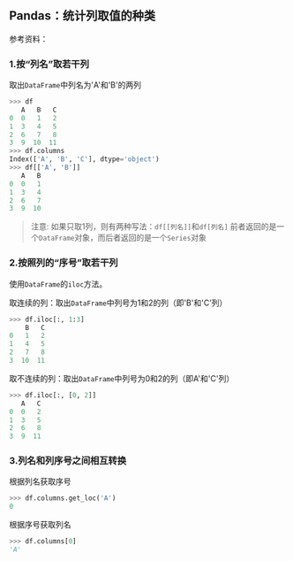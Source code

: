 ## Pandas：统计列取值的种类
参考资料：


### 1.按“列名”取若干列

取出`DataFrame`中列名为'A'和'B'的两列

```python
>>> df
   A   B   C
0  0   1   2
1  3   4   5
2  6   7   8
3  9  10  11
>>> df.columns
Index(['A', 'B', 'C'], dtype='object')
>>> df[['A', 'B']]
   A   B
0  0   1
1  3   4
2  6   7
3  9  10
```

> 注意:
> 如果只取1列，则有两种写法：`df[[列名]]`和`df[列名]`
> 前者返回的是一个`DataFrame`对象，而后者返回的是一个`Series`对象

### 2.按照列的“序号”取若干列

使用`DataFrame`的`iloc`方法。

取连续的列：取出`DataFrame`中列号为1和2的列（即'B'和'C'列）

```python
>>> df.iloc[:, 1:3]
    B   C
0   1   2
1   4   5
2   7   8
3  10  11
```

取不连续的列：取出`DataFrame`中列号为0和2的列（即A'和'C'列）

```python
>>> df.iloc[:, [0, 2]]
   A   C
0  0   2
1  3   5
2  6   8
3  9  11
```

### 3.列名和列序号之间相互转换

根据列名获取序号

```python
>>> df.columns.get_loc('A')
0
```

根据序号获取列名

```python
>>> df.columns[0]
'A'
```
